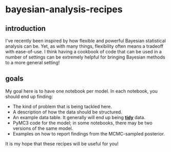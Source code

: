 # bayesian-analysis-recipes

## introduction

I've recently been inspired by how flexible and powerful Bayesian statistical analysis can be. Yet, as with many things, flexibility often means a tradeoff with ease-of-use. I think having a cookbook of code that can be used in a number of settings can be extremely helpful for bringing Bayesian methods to a more general setting!

## goals

My goal here is to have one notebook per model. In each notebook, you should end up finding:

- The kind of problem that is being tackled here.
- A description of how the data should be structured.
- An example data table. It generally will end up being **[tidy](http://vita.had.co.nz/papers/tidy-data.pdf)** data.
- PyMC3 code for the model; in some notebooks, there may be two versions of the same model.
- Examples on how to report findings from the MCMC-sampled posterior.

It is my hope that these recipes will be useful for you!
